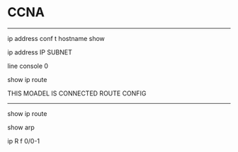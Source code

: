 # CCNA

---

ip address
conf t
hostname
show

ip address IP SUBNET

line console 0

show ip route

THIS MOADEL IS CONNECTED ROUTE CONFIG

---

show ip route

show arp

ip R f 0/0-1


